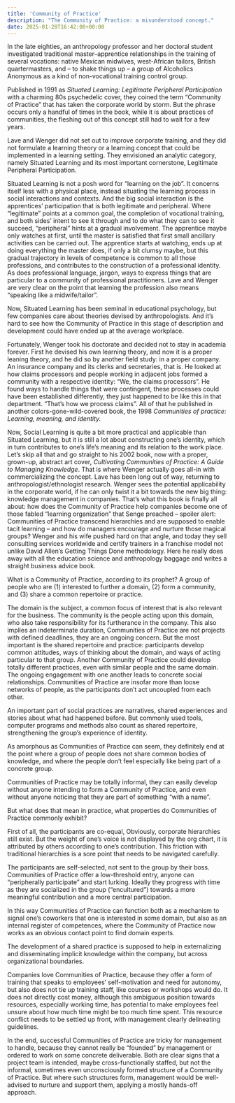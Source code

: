 ```yaml
---
title: 'Community of Practice'
description: "The Community of Practice: a misunderstood concept."
date: 2025-01-28T16:42:00+00:00
---
```

In the late eighties, an anthropology professor and her doctoral student investigated traditional master–apprentice relationships in the training of several vocations: native Mexican midwives, west-African tailors, British quartermasters, and – to shake things up – a group of Alcoholics Anonymous as a kind of non-vocational training control group.

Published in 1991 as *Situated Learning: Legitimate Peripheral Participation* with a charming 80s psychedelic cover, they coined the term “Community of Practice” that has taken the corporate world by storm. But the phrase occurs only a handful of times in the book, while it is about practices of communities, the fleshing out of this concept still had to wait for a few years.

Lave and Wenger did not set out to improve corporate training, and they did not formulate a learning theory or a learning concept that could be implemented in a learning setting. They envisioned an analytic category, namely Situated Learning and its most important cornerstone, Legitimate Peripheral Participation.

Situated Learning is not a posh word for “learning on the job”. It concerns itself less with a physical place, instead situating the learning process in social interactions and contexts. And the big social interaction is the apprentices’ participation that is both legitimate and peripheral. Where “legitimate” points at a common goal, the completion of vocational training, and both sides’ intent to see it through and to do what they can to see it succeed, “peripheral” hints at a gradual involvement. The apprentice maybe only watches at first, until the master is satisfied that first small ancillary activities can be carried out. The apprentice starts at watching, ends up at doing everything the master does, if only a bit clumsy maybe, but this gradual trajectory in levels of competence is common to all those professions, and contributes to the construction of a professional identity. As does professional language, jargon, ways to express things that are particular to a community of professional practitioners. Lave and Wenger are very clear on the point that learning the profession also means “speaking like a midwife/tailor”.

Now, Situated Learning has been seminal in educational psychology, but few companies care about theories devised by anthropologists. And it’s hard to see how the Community of Practice in this stage of description and development could have ended up at the average workplace.

Fortunately, Wenger took his doctorate and decided not to stay in academia forever. First he devised his own learning theory, and now it is a proper leaning theory, and he did so by another field study: in a proper company. An insurance company and its clerks and secretaries, that is. He looked at how claims processors and people working in adjacent jobs formed a community with a respective identity: “We, the claims processors”. He found ways to handle things that were contingent, these processes could have been established differently, they just happened to be like this in that department. “That’s how we process claims”. All of that he published in another colors-gone-wild-covered book, the 1998 *Communities of practice: Learning, meaning, and identity.*

Now, Social Learning is quite a bit more practical and applicable than Situated Learning, but it is still a lot about constructing one’s identity, which in turn contributes to one’s life’s meaning and its relation to the work place. Let’s skip all that and go straight to his 2002 book, now with a proper, grown-up, abstract art cover, *Cultivating Communities of Practice: A Guide to Managing Knowledge*. That is where Wenger actually goes all-in with commercializing the concept. Lave has been long out of way, returning to anthropologist/ethnologist research. Wenger sees the potential applicability in the corporate world, if he can only twist it a bit towards the new big thing: knowledge management in companies. That’s what this book is finally all about: how does the Community of Practice help companies become one of those fabled “learning organization” that Senge preached – spoiler alert: Communities of Practice transcend hierarchies and are supposed to enable tacit learning – and how do managers encourage and nurture those magical groups? Wenger and his wife pushed hard on that angle, and today they sell consulting services worldwide and certify trainers in a franchise model not unlike David Allen‘s Getting Things Done methodology. Here he really does away with all the education science and anthropology baggage and writes a straight business advice book.

What is a Community of Practice, according to its prophet? A group of people who are (1) interested to further a domain, (2) form a community, and (3) share a common repertoire or practice.

The domain is the subject, a common focus of interest that is also relevant for the business. The community is the people acting upon this domain, who also take responsibility for its furtherance in the company. This also implies an indeterminate duration, Communities of Practice are not projects with defined deadlines, they are an ongoing concern. But the most important is the shared repertoire and practice: participants develop common attitudes, ways of thinking about the domain, and ways of acting particular to that group. Another Community of Practice could develop totally different practices, even with similar people and the same domain. The ongoing engagement with one another leads to concrete social relationships. Communities of Practice are insofar more than loose networks of people, as the participants don’t act uncoupled from each other.

An important part of social practices are narratives, shared experiences and stories about what had happened before. But commonly used tools, computer programs and methods also count as shared repertoire, strengthening the group’s experience of identity.

As amorphous as Communities of Practice can seem, they definitely end at the point where a group of people does not share common bodies of knowledge, and where the people don’t feel especially like being part of a concrete group.

Communities of Practice may be totally informal, they can easily develop without anyone intending to form a Community of Practice, and even without anyone noticing that they are part of something “with a name”.

But what does that mean in practice, what properties do Communities of Practice commonly exhibit?

First of all, the participants are co-equal, Obviously, corporate hierarchies still exist. But the weight of one’s voice is not displayed by the org chart, it is attributed by others according to one’s contribution. This friction with traditional hierarchies is a sore point that needs to be navigated carefully.

The participants are self-selected, not sent to the group by their boss. Communities of Practice offer a low-threshold entry, anyone can “peripherally participate” and start lurking. Ideally they progress with time as they are socialized in the group (“encultured”) towards a more meaningful contribution and a more central participation.

In this way Communities of Practice can function both as a mechanism to signal one’s coworkers that one is interested in some domain, but also as an internal register of competences, where the Community of Practice now works as an obvious contact point to find domain experts.

The development of a shared practice is supposed to help in externalizing and disseminating implicit knowledge within the company, but across organizational boundaries.

Companies love Communities of Practice, because they offer a form of training that speaks to employees’ self-motivation and need for autonomy, but also does not tie up training staff, like courses or workshops would do. It does not directly cost money, although this ambiguous position towards resources, especially working time, has potential to make employees feel unsure about how much time might be too much time spent. This resource conflict needs to be settled up front, with management clearly delineating guidelines.

In the end, successful Communities of Practice are tricky for management to handle, because they cannot really be “founded” by management or ordered to work on some concrete deliverable. Both are clear signs that a project team is intended, maybe cross-functionally staffed, but not the informal, sometimes even unconsciously formed structure of a Community of Practice. But where such structures form, management would be well-advised to nurture and support them, applying a mostly hands-off approach.
